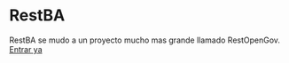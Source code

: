 ﻿RestBA
==========================

RestBA se mudo a un proyecto mucho mas grande llamado RestOpenGov. [Entrar ya](https://github.com/Nardoz/RestOpenGov/blob/master/RestBA/README.md)

